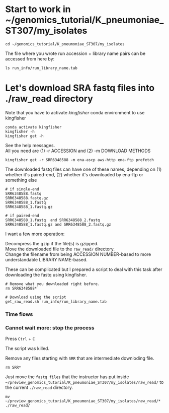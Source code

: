 # Start to work in ~/genomics_tutorial/K_pneumoniae_ST307/my_isolates
```
cd ~/genomics_tutorial/K_pneumoniae_ST307/my_isolates
```

The file where you wrote run accession + library name pairs can be accessed from here by:
```
ls run_info/run_library_name.tab
```

# Let's download SRA fastq files into ./raw_read directory
Note that you have to activate _kingfisher_ conda environment to use kingfisher

```
conda activate kingfisher
kingfisher -h
kingfisher get -h
```

See the help messages.\
All you need are (1) -r ACCESSION and (2) -m DOWNLOAD METHODS
```
kingfisher get -r SRR6348588 -m ena-ascp aws-http ena-ftp prefetch
```

The downloaded fastq files can have one of these names, depending on (1) whether it's paired-end, (2) whether it's downloaded by ena-ftp or something else
```
# if single-end
SRR6348588.fastq
SRR6348588.fastq.gz
SRR6348588_1.fastq
SRR6348588_1.fastq.gz

# if paired-end
SRR6348588_1.fastq  and SRR6348588_2.fastq
SRR6348588_1.fastq.gz and SRR6348588_2.fastq.gz
```

I want a few more operation:

Decompress the gzip if the file(s) is gzipped.\
Move the downloaded file to the `raw_read/` directory.\
Change the filename from being ACCESSION NUMBER-based to more understandable LIBRARY NAME-based.

These can be complicated but I prepared a script to deal with this task after downloading the fastq using kingfisher.
```
# Remove what you downloaded right before.
rm SRR6348588*

# Download using the script
get_raw_read.sh run_info/run_library_name.tab
```

### Time flows

### Cannot wait more: stop the process
Press `Ctrl` + `C`

The script was killed.

Remove any files starting with `SRR` that are intermediate downloding file.
```
rm SRR*
```

Just move the `fastq files` that the instructor has put inside `~/preview_genomics_tutorial/K_pneumoniae_ST307/my_isolates/raw_read/` to the current `./raw_read` directory.
```
mv ~/preview_genomics_tutorial/K_pneumoniae_ST307/my_isolates/raw_read/* ./raw_read/
```


